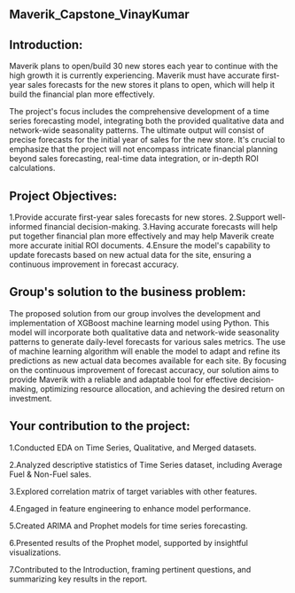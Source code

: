 ## Maverik_Capstone_VinayKumar

## Introduction:

Maverik plans to open/build 30 new stores each year to continue with the high growth it is currently experiencing. Maverik must have accurate first-year sales forecasts for the new stores it plans to open, which will help it build the financial plan more effectively.

The project's focus includes the comprehensive development of a time series forecasting model, integrating both the provided qualitative data and network-wide seasonality patterns. The ultimate output will consist of precise forecasts for the initial year of sales for the new store. It's crucial to emphasize that the project will not encompass intricate financial planning beyond sales forecasting, real-time data integration, or in-depth ROI calculations.

## Project Objectives:

1.Provide accurate first-year sales forecasts for new stores.
2.Support well-informed financial decision-making.
3.Having accurate forecasts will help put together financial plan more effectively and may help Maverik create more accurate initial ROI documents.
4.Ensure the model's capability to update forecasts based on new actual data for the site, ensuring a continuous improvement in forecast accuracy.

## Group's solution to the business problem:

The proposed solution from our group involves the development and implementation of XGBoost machine learning model using Python. This model will incorporate both qualitative data and network-wide seasonality patterns to generate daily-level forecasts for various sales metrics. The use of machine learning algorithm will enable the model to adapt and refine its predictions as new actual data becomes available for each site. By focusing on the continuous improvement of forecast accuracy, our solution aims to provide Maverik with a reliable and adaptable tool for effective decision-making, optimizing resource allocation, and achieving the desired return on investment.

## Your contribution to the project:

1.Conducted EDA on Time Series, Qualitative, and Merged datasets.

2.Analyzed descriptive statistics of Time Series dataset, including Average Fuel & Non-Fuel sales.

3.Explored correlation matrix of target variables with other features.

4.Engaged in feature engineering to enhance model performance.

5.Created ARIMA and Prophet models for time series forecasting.

6.Presented results of the Prophet model, supported by insightful visualizations.

7.Contributed to the Introduction, framing pertinent questions, and summarizing key results in the report.



